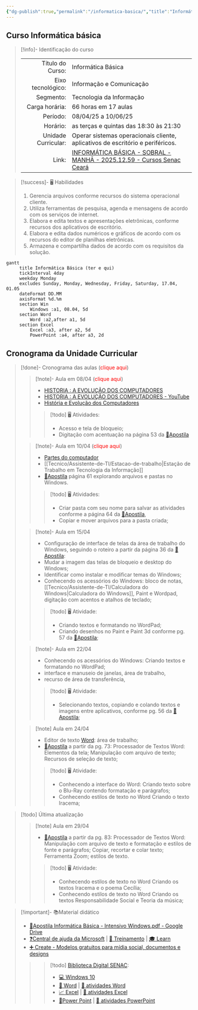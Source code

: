 ```yaml
---
{"dg-publish":true,"permalink":"/informatica-basica/","title":"Informática básica","metatags":{"description":"Curso Informática básica"},"tags":["Aulas","Informatica-basica","Senac","curso"],"noteIcon":"1","updated":"2025-05-01T08:28:45.540-03:00"}
---
```



## Curso Informática básica

> [!info]- Identificação do curso
> 
> |     |     |
> | ---: | --- |
> | Título do Curso:| Informática Básica  
> | Eixo tecnológico:| Informação e Comunicação
> | Segmento:| Tecnologia da Informação  
> | Carga horária:| 66 horas em 17 aulas
> | Período:| 08/04/25 a 10/06/25
> | Horário:| as terças e quintas das 18:30 às 21:30
> | Unidade Curricular:| Operar sistemas operacionais cliente, aplicativos de escritório e periféricos.
> | Link:| [INFORMÁTICA BÁSICA - SOBRAL - MANHÃ - 2025.12.59 - Cursos Senac Ceará](https://cursos.ce.senac.br/produto/informatica-basica-sobral-manha-2025-12-59/)

> [!success]- 🖥️ Habilidades
> 1. Gerencia arquivos conforme recursos do sistema operacional cliente.
> 2. Utiliza ferramentas de pesquisa, agenda e mensagens de acordo com os serviços de internet.
> 3. Elabora e edita textos e apresentações eletrônicas, conforme recursos dos aplicativos de escritório.
> 4. Elabora e edita dados numéricos e gráficos de acordo com os recursos do editor de planilhas eletrônicas.
> 5. Armazena e compartilha dados de acordo com os requisitos da solução.


<div class="transclusion internal-embed is-loaded"><div class="markdown-embed">




```mermaid
gantt
     title Informática Básica (ter e qui)
     tickInterval 4day
     weekday Monday
     excludes Sunday, Monday, Wednesday, Friday, Saturday, 17.04, 01.05
     dateFormat DD.MM
     axisFormat %d.%m
     section Win
         Windows :a1, 08.04, 5d
     section Word
         Word :a2,after a1, 5d
     section Excel
         Excel :a3, after a2, 5d
         PowerPoint :a4, after a3, 2d
```


</div></div>


## Cronograma da Unidade Curricular

>[!done]- Cronograma das aulas (<font color="#ff0000">clique aqui</font>)
>
>>[!note]- Aula em 08/04 (<font color="#ff0000">clique aqui</font>)
>> - [HISTORIA : A EVOLUÇÃO DOS COMPUTADORES](https://docs.google.com/presentation/d/1MXW5D73CtuZMqP8obVX5tBnPm_1mUksb/edit?slide=id.p1#slide=id.p1)
>> - [HISTORIA : A EVOLUÇÃO DOS COMPUTADORES - YouTube](https://www.youtube.com/watch?v=mFdUqqwzbVs)
>> - [História e Evolução dos Computadores](https://www.todamateria.com.br/historia-e-evolucao-dos-computadores/)
>>>[!todo] 🖥️ Atividades: 
>>> - Acesso e tela de bloqueio;
>>> - Digitação com acentuação na página 53 da [📑Apostila][apostila]
>
>>[!note]- Aula em 10/04 (<font color="#ff0000">clique aqui</font>)
>> - [Partes do computador](https://docs.google.com/presentation/d/1Ohfb9t_ZR_qWBVGtOg3tQJ28Y4mGXufM/edit?usp=sharing&ouid=106055613390581376281&rtpof=true&sd=true)
>> - [[Tecnico/Assistente-de-TI/Estacao-de-trabalho\|Estação de Trabalho em Tecnologia da Informação]]
>> - [📑Apostila][apostila] página 61 explorando arquivos e pastas no Windows.
>>>[!todo] 🖥️ Atividades: 
>>> - Criar pasta com seu nome para salvar as atividades conforme a página 64 da [📑Apostila][apostila],
>>> - Copiar e mover arquivos para a pasta criada;
>
>>[!note]- Aula em 15/04
>> - Configuração de interface de telas da área de trabalho do Windows, seguindo o roteiro a partir da página 36 da [📑Apostila][apostila]:
>> - Mudar a imagem das telas de bloqueio e desktop do Windows;
>> - Identificar como instalar e modificar temas do Windows;
>> - Conhecendo os acessórios do Windows: bloco de notas, [[Tecnico/Assistente-de-TI/Calculadora do Windows\|Calculadora do Windows]], Paint e Wordpad, digitação com acentos e atalhos de teclado;
>>>[!todo] 🖥️ Atividade:
>>> - Criando textos e formatando no WordPad;
>>> - Criando desenhos no Paint e Paint 3d conforme pg. 57 da [📑Apostila][apostila];
>
>>[!note]- Aula em 22/04
>>   - Conhecendo os acessórios do Windows: Criando textos e formatando no WordPad;
>>   - interface e manuseio de janelas, área de trabalho,
>>   - recurso de área de transferência,
>>>[!todo] 🖥️ Atividade:
>>> - Selecionando textos, copiando e colando textos e imagens entre aplicativos, conforme pg. 56 da [📑Apostila][apostila];
>
>>[!note] Aula em 24/04
>>   - Editor de texto [Word](https://support.microsoft.com/pt-br/word): área de trabalho;
>>   - [📑Apostila][apostila] a partir da pg. 73: Processador de Textos Word: Elementos da tela; Manipulação com arquivo de texto; Recursos de seleção de texto; 
>>>[!todo] 🖥️ Atividade:
>>> - Conhecendo a interface do Word: Criando texto sobre o Blu-Ray contendo formatação e parágrafos;
>>> - Conhecendo estilos de texto no Word Criando o texto Iracema;

>[!todo] Última atualização
>>[!note] Aula em 29/04
>>   - [📑Apostila][apostila] a partir da pg. 83: Processador de Textos Word: Manipulação com arquivo de texto e formatação e estilos de fonte e parágrafos; Copiar, recortar e colar texto; Ferramenta Zoom; estilos de texto. 
>>>[!todo] 🖥️ Atividade:
>>> - Conhecendo estilos de texto no Word Criando os textos Iracema e o poema Cecília;
>>> - Conhecendo estilos de texto no Word Criando os textos Responsabilidade Social e Teoria da música;



> [!important]- 📚Material didático
> 
> - [📑Apostila Informática Básica - Intensivo Windows.pdf - Google Drive][apostila]
> - [❓Central de ajuda da Microsoft](https://support.microsoft.com/pt-br/all-products) | [📶 Treinamento](https://support.microsoft.com/pt-br/training) | [🎓 Learn](https://learn.microsoft.com/pt-br/training/)
> - [➕ Create - Modelos gratuitos para mídia social, documentos e designs](https://create.microsoft.com/pt-br)
>>>[!todo] [Biblioteca Digital SENAC](https://bibliotecadigitalsenac.com.br): 
>>> - [💻 Windows 10](https://bibliotecadigitalsenac.com.br/#/?contentInfo=2795) 
>>> - [📄 Word](https://bibliotecadigitalsenac.com.br/#/?contentInfo=2309) | [📄 atividades Word](https://www.editorasenacsp.com.br/informatica/word2019/atividades.zip)
>>> - [📈 Excel](https://bibliotecadigitalsenac.com.br/#/busca?contentInfo=3130&term=excel) | [📄 atividades Excel](https://www.editorasenacsp.com.br/informatica/excel2019/planilhas.zip)
>>> - [📸Power Point](https://bibliotecadigitalsenac.com.br/?from=busca%3FcontentInfo%3D2304%26term%3Dpowerpoint&page=12&section=0#/legacy/2304) | [📄 atividades PowerPoint](https://www.editorasenacsp.com.br/informatica/powerpoint2019/atividades.zip)

[apostila]: https://drive.google.com/file/d/1HNT1is949xITALuJXT1dwaLCbYexrIGT/view?usp=sharing
